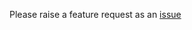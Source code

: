 <!-- markdownlint-disable first-line-h1 -->
<!-- markdownlint-disable-next-line no-emphasis-as-heading -->
Please raise a feature request as an [issue](https://github.com/Azure/ALZ-PowerShell-Module/issues)
